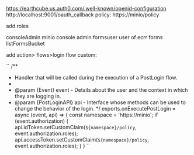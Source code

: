 
https://earthcube.us.auth0.com/.well-known/openid-configuration
http://localhost:9001/oauth_callback
policy: https://minio/policy

add roles

consoleAdmin	minio console admin
formsuser	user of ecrr forms
listFormsBucket

add action> flows>login flow
custom:

``
/**
* Handler that will be called during the execution of a PostLogin flow.
* 
* @param {Event} event - Details about the user and the context in which they are logging in.
* @param {PostLoginAPI} api - Interface whose methods can be used to change the behavior of the login.
  */
  exports.onExecutePostLogin = async (event, api) => {
  const namespace = 'https://minio';
  if (event.authorization) {
  api.idToken.setCustomClaim(`${namespace}/policy`, event.authorization.roles);
  api.accessToken.setCustomClaim(`${namespace}/policy`, event.authorization.roles);
  }
  }
``
